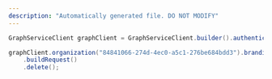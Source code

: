```yaml
---
description: "Automatically generated file. DO NOT MODIFY"
---
```

<!-- markdownlint-disable MD041 -->

```java
GraphServiceClient graphClient = GraphServiceClient.builder().authenticationProvider( authProvider ).buildClient();

graphClient.organization("84841066-274d-4ec0-a5c1-276be684bdd3").branding()
    .buildRequest()
    .delete();
```
